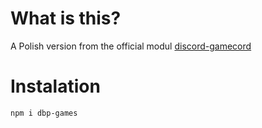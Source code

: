 # What is this?

A Polish version from the official modul [discord-gamecord](https://www.npmjs.com/package/discord-gamecord)

# Instalation

`npm i dbp-games`
